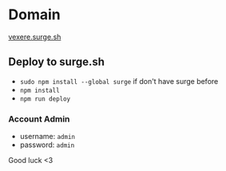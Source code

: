 # Domain
<a href="www.vexere.surge.sh" target="_blank">vexere.surge.sh</a>

## Deploy to surge.sh

- `sudo npm install --global surge` if don't have surge before
- `npm install`
- `npm run deploy`

### Account Admin
- username: `admin`
- password: `admin`

Good luck <3
